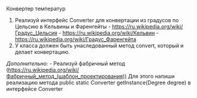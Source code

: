 Конвертер температур

1. Реализуй интерфейс Converter 
    для конвертации из градусов по Цельсию в Кельвины и Фаренгейты
        - https://ru.wikipedia.org/wiki/Градус_Цельсия
        - https://ru.wikipedia.org/wiki/Кельвин
        - https://ru.wikipedia.org/wiki/Градус_Фаренгейта 
2. У класса должен быть унаследованный метод convert, который и делает конвертацию.

*Дополнительно:*
    - Реализуй фабричный метод (https://ru.wikipedia.org/wiki/Фабричный_метод_(шаблон_проектирования))
        Для этого напиши реализацию метода public static Converter getInstance(Degree degree) в интерфейсе Converter
